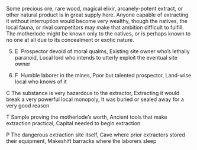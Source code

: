 Some precious ore, rare wood, magical elixir, arcanely-potent extract, or other natural product is in great supply here. Anyone capable of extracting it without interruption would become very wealthy, though the natives, the local fauna, or rival competitors may make that ambition difficult to fulfill. The motherlode might be known only to the natives, or is perhaps known to no one at all due to its concealment or exotic nature.

5.  E  Prospector devoid of moral qualms, Existing site owner who’s lethally paranoid, Local lord who intends to utterly exploit the eventual site owner
    
6.  F  Humble laborer in the mines, Poor but talented prospector, Land-wise local who knows of it
    

C The substance is very hazardous to the extractor, Extracting it would break a very powerful local monopoly, It was buried or sealed away for a very good reason

T Sample proving the motherlode’s worth, Ancient tools that make extraction practical, Capital needed to begin extraction

P The dangerous extraction site itself, Cave where prior extractors stored their equipment, Makeshift barracks where the laborers sleep
